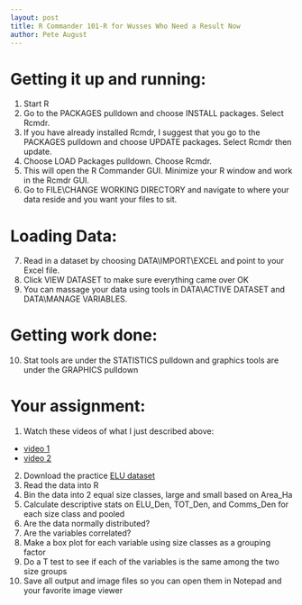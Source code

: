 ```yaml
---
layout: post
title: R Commander 101-R for Wusses Who Need a Result Now
author: Pete August
---
```


# Getting it up and running:

1. Start R 
2. Go to the PACKAGES pulldown and choose INSTALL packages. Select Rcmdr.
3. If you have already installed Rcmdr, I suggest that you go to the PACKAGES pulldown and choose UPDATE packages. Select Rcmdr then update.
4. Choose LOAD Packages pulldown. Choose Rcmdr.
5. This will open the R Commander GUI. Minimize your R window and work in the Rcmdr GUI.
6. Go to FILE\CHANGE WORKING DIRECTORY and navigate to where your data reside and you want your files to sit.

# Loading Data:
7. Read in a dataset by choosing DATA\IMPORT\EXCEL and point to your Excel file.
8. Click VIEW DATASET to make sure everything came over OK
9. You can massage your data using tools in DATA\ACTIVE DATASET and DATA\MANAGE VARIABLES.

# Getting work done:
10. Stat tools are under the STATISTICS pulldown and graphics tools are under the GRAPHICS pulldown

# Your assignment:

1. Watch these videos of what I just described above:
 - [video 1](http://www.screencast.com/t/FgvKrF3Aa)
 - [video 2](http://www.screencast.com/t/1xRO2DlDI)
2. Download the practice [ELU dataset](www.edc.uri.edu/personal/pete/elu_data.zip)
3. Read the data into R
4. Bin the data into 2 equal size classes, large and small based on Area_Ha
5. Calculate descriptive stats on ELU_Den, TOT_Den, and Comms_Den for each size class and pooled
6. Are the data normally distributed?
7. Are the variables correlated?
8. Make a box plot for each variable using size classes as a grouping factor
9. Do a T test to see if each of the variables is the same among the two size groups 
10. Save all output and image files so you can open them in Notepad and your favorite image viewer

